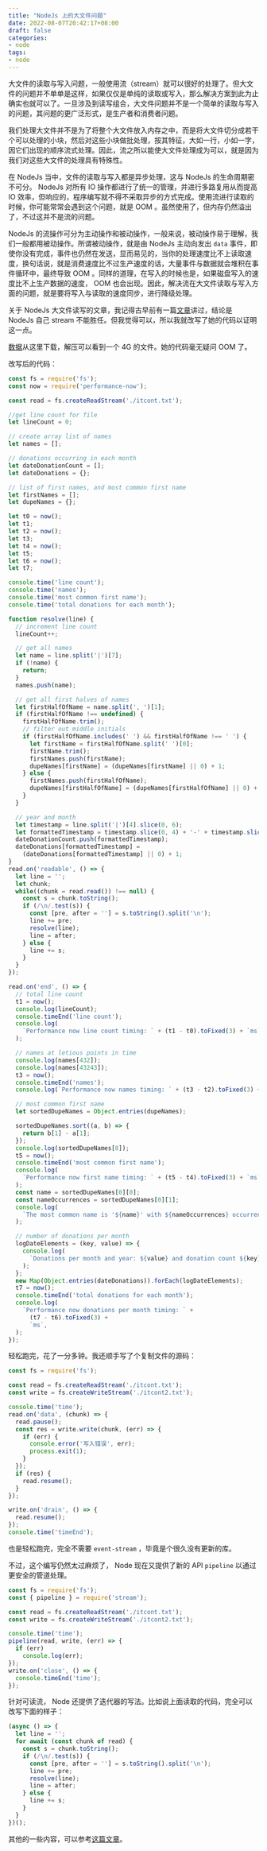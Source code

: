 ```yaml
---
title: "NodeJs 上的大文件问题"
date: 2022-08-07T20:42:17+08:00
draft: false
categories:
- node
tags:
- node
---
```


大文件的读取与写入问题，一般使用流（stream）就可以很好的处理了。但大文件的问题并不单单是这样，如果仅仅是单纯的读取或写入，那么解决方案到此为止确实也就可以了。一旦涉及到读写组合，大文件问题并不是一个简单的读取与写入的问题，其问题的更广泛形式，是生产者和消费者问题。

我们处理大文件并不是为了将整个大文件放入内存之中，而是将大文件切分成若干个可以处理的小块，然后对这些小块做批处理，按其特征，大如一行，小如一字，因它们出现的顺序流式处理。因此，流之所以能使大文件处理成为可以，就是因为我们对这些大文件的处理具有特殊性。

在 NodeJs 当中，文件的读取与写入都是异步处理，这与 NodeJs 的生命周期密不可分。 NodeJs 对所有 IO 操作都进行了统一的管理，并进行多路复用从而提高 IO 效率，但响应的，程序编写就不得不采取异步的方式完成。使用流进行读取的时候，你可能常常会遇到这个问题，就是 OOM 。虽然使用了，但内存仍然溢出了，不过这并不是流的问题。

NodeJs 的流操作可分为主动操作和被动操作，一般来说，被动操作易于理解，我们一般都用被动操作。所谓被动操作，就是由 NodeJs 主动向发出 `data` 事件，即使你没有完成，事件也仍然在发送，显而易见的，当你的处理速度比不上读取速度，换句话说，就是消费速度比不过生产速度的话，大量事件与数据就会堆积在事件循环中，最终导致 OOM 。同样的道理，在写入的时候也是，如果磁盘写入的速度比不上生产数据的速度， OOM 也会出现。因此，解决流在大文件读取与写入方面的问题，就是要将写入与读取的速度同步，进行降级处理。

关于 NodeJs 大文件读写的文章，我记得古早前有一篇[文章](https://itnext.io/using-node-js-to-read-really-really-large-files-pt-1-d2057fe76b33)讲过，结论是 NodeJs 自己 stream 不能胜任。但我觉得可以，所以我就改写了她的代码以证明这一点。

[数据](https://www.fec.gov/files/bulk-downloads/2018/indiv18.zip)从这里下载，解压可以看到一个 4G 的文件。她的代码毫无疑问 OOM 了。

改写后的代码：

```javascript
const fs = require('fs');
const now = require('performance-now');

const read = fs.createReadStream('./itcont.txt');

//get line count for file
let lineCount = 0;

// create array list of names
let names = [];

// donations occurring in each month
let dateDonationCount = [];
let dateDonations = {};

// list of first names, and most common first name
let firstNames = [];
let dupeNames = {};

let t0 = now();
let t1;
let t2 = now();
let t3;
let t4 = now();
let t5;
let t6 = now();
let t7;

console.time('line count');
console.time('names');
console.time('most common first name');
console.time('total donations for each month');

function resolve(line) {
  // increment line count
  lineCount++;

  // get all names
  let name = line.split('|')[7];
  if (!name) {
    return;
  }
  names.push(name);

  // get all first halves of names
  let firstHalfOfName = name.split(', ')[1];
  if (firstHalfOfName !== undefined) {
    firstHalfOfName.trim();
    // filter out middle initials
    if (firstHalfOfName.includes(' ') && firstHalfOfName !== ' ') {
      let firstName = firstHalfOfName.split(' ')[0];
      firstName.trim();
      firstNames.push(firstName);
      dupeNames[firstName] = (dupeNames[firstName] || 0) + 1;
    } else {
      firstNames.push(firstHalfOfName);
      dupeNames[firstHalfOfName] = (dupeNames[firstHalfOfName] || 0) + 1;
    }
  }

  // year and month
  let timestamp = line.split('|')[4].slice(0, 6);
  let formattedTimestamp = timestamp.slice(0, 4) + '-' + timestamp.slice(4, 6);
  dateDonationCount.push(formattedTimestamp);
  dateDonations[formattedTimestamp] =
    (dateDonations[formattedTimestamp] || 0) + 1;
}
read.on('readable', () => {
  let line = '';
  let chunk;
  while((chunk = read.read()) !== null) {
    const s = chunk.toString();
    if (/\n/.test(s)) {
      const [pre, after = ''] = s.toString().split('\n');
      line += pre;
      resolve(line);
      line = after;
    } else {
      line += s;
    }
  }
});

read.on('end', () => {
  // total line count
  t1 = now();
  console.log(lineCount);
  console.timeEnd('line count');
  console.log(
    `Performance now line count timing: ` + (t1 - t0).toFixed(3) + `ms`,
  );

  // names at letious points in time
  console.log(names[432]);
  console.log(names[43243]);
  t3 = now();
  console.timeEnd('names');
  console.log(`Performance now names timing: ` + (t3 - t2).toFixed(3) + `ms`);

  // most common first name
  let sortedDupeNames = Object.entries(dupeNames);

  sortedDupeNames.sort((a, b) => {
    return b[1] - a[1];
  });
  console.log(sortedDupeNames[0]);
  t5 = now();
  console.timeEnd('most common first name');
  console.log(
    `Performance now first name timing: ` + (t5 - t4).toFixed(3) + `ms`,
  );
  const name = sortedDupeNames[0][0];
  const nameOccurrences = sortedDupeNames[0][1];
  console.log(
    `The most common name is '${name}' with ${nameOccurrences} occurrences.`,
  );

  // number of donations per month
  logDateElements = (key, value) => {
    console.log(
      `Donations per month and year: ${value} and donation count ${key}`,
    );
  };
  new Map(Object.entries(dateDonations)).forEach(logDateElements);
  t7 = now();
  console.timeEnd('total donations for each month');
  console.log(
    `Performance now donations per month timing: ` +
      (t7 - t6).toFixed(3) +
      `ms`,
  );
});
```

轻松跑完，花了一分多钟。我还顺手写了个复制文件的源码：

```javascript
const fs = require('fs');

const read = fs.createReadStream('./itcont.txt');
const write = fs.createWriteStream('./itcont2.txt');

console.time('time');
read.on('data', (chunk) => {
  read.pause();
  const res = write.write(chunk, (err) => {
    if (err) {
      console.error('写入错误', err);
      process.exit(1);
    }
  });
  if (res) {
    read.resume();
  }
});

write.on('drain', () => {
  read.resume();
});
console.time('timeEnd');
```

也是轻松跑完，完全不需要 `event-stream` ，毕竟是个很久没有更新的库。

不过，这个编写仍然太过麻烦了， Node 现在又提供了新的 API `pipeline` 以通过更安全的管道处理。

```javascript
const fs = require('fs');
const { pipeline } = require('stream');

const read = fs.createReadStream('./itcont.txt');
const write = fs.createWriteStream('./itcont2.txt');

console.time('time');
pipeline(read, write, (err) => {
  if (err)
    console.log(err);
});
write.on('close', () => {
  console.timeEnd('time');
});
```

针对可读流， Node 还提供了迭代器的写法。比如说上面读取的代码，完全可以改写下面的样子：

```javascript
(async () => {
  let line = '';
  for await (const chunk of read) {
    const s = chunk.toString();
    if (/\n/.test(s)) {
      const [pre, after = ''] = s.toString().split('\n');
      line += pre;
      resolve(line);
      line = after;
    } else {
      line += s;
    }
  }
})();
```

其他的一些内容，可以参考[这篇文章](https://juejin.cn/post/6928955027952238599)。
